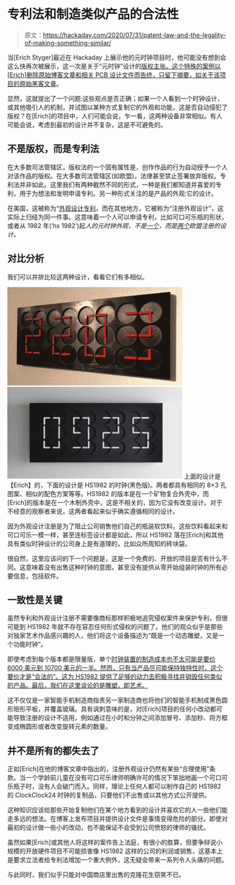 # 专利法和制造类似产品的合法性

> 原文：<https://hackaday.com/2020/07/31/patent-law-and-the-legality-of-making-something-similar/>

当[Erich Styger]最近在 Hackaday 上展示他的元时钟项目时，他可能没有想到会这么快再次被展示，这一次是关于“元时钟”设计的[版权主张。这个特殊的案例以[Erich]删除原始博客文章和相关 PCB 设计文件而告终，只留下摘要，如关于该项目的](https://mcuoneclipse.com/2020/02/24/copyright-law-for-makers-and-educators/)[原始黑客文章](https://hackaday.com/2020/01/01/building-a-giant-meta-clock-made-of-smaller-clocks/)。

显然，这就提出了一个问题:这些观点是否正确；如果一个人看到一个时钟设计，或其他吸引人的机制，并试图以某种方式复制它的外观和功能，这是否自动侵犯了版权？在[Erich]的项目中，人们可能会说，乍一看，这两种设备非常相似。有人可能会说，考虑到最初的设计并不复杂，这是不可避免的。

## 不是版权，而是专利法

在大多数司法管辖区，版权法的一个固有属性是，创作作品的行为自动授予一个人对该作品的版权。在大多数司法管辖区(如欧盟)，法律甚至禁止签署放弃版权。专利法并非如此。这里我们有两种截然不同的形式，一种是我们都知道并喜爱的专利，用于为想法和发明申请专利。另一种形式关注的是产品的外观:它的设计。

在美国，这被称为“[外观设计专利](https://en.wikipedia.org/wiki/Design_patent)，而在其他地方，它被称为“注册外观设计”，这实际上归结为同一件事。这意味着一个人可以申请专利，比如可口可乐瓶的形状，或者从 1982 年(‘hs 1982’)起*人的元时钟外观，不是[一个](https://euipo.europa.eu/eSearch/#details/designs/002385625-0002)，而是[两个](https://euipo.europa.eu/eSearch/#details/designs/002385625-0004)欧盟注册的设计。*

## 对比分析

我们可以并排比较这两种设计，看看它们有多相似。

[![](img/cb9f9c0c0aee8c208f0e0ec2c57c8f1a.png) ](https://hackaday.com/wp-content/uploads/2019/12/stepper-clock-Cropped-1.png) [![](img/eea23f2ffcab5b02d6cc77e36d52e188.png)](https://hackaday.com/wp-content/uploads/2020/07/ClockClock24_Black_Time_09.25_Product_photo3_540x.jpg) 上面的设计是【Erich】的，下面的设计是 HS1982 的时钟(黑色版)。两者都具有相同的 8×3 孔图案、相似的配色方案等等。HS1982 的版本是在一个矿物复合外壳中，而[Erich]的版本是在一个木制外壳中，这是不相关的，因为它没有改变设计。对于不经意的观察者来说，这两者看起来似乎确实遵循相同的设计。

因为外观设计注册是为了阻止公司销售他们自己的瓶装软饮料，这些饮料看起来和可口可乐一模一样，甚至连标签设计都是如此，所以 HS1982 落在[Erich]和其他具有类似时钟设计的公司身上是有道理的，比如众所周知的砖块袋。

很自然，这里应该问的下一个问题是，这是一个免费的、开放的项目是否有什么不同。这意味着没有出售这种时钟的意图，甚至没有提供从零开始组装时钟的所有必要信息，包括软件。

## 一致性是关键

虽然专利和外观设计注册不需要像商标那样积极地追究侵权案件来保护专利，但很可能到 HS1982 年就不存在容忍任何形式侵权的问题了。他们的观众似乎是那些对独家艺术作品感兴趣的人，他们将这个设备描述为“既是一个动态雕塑，又是一个功能时钟”。

即使考虑到每个版本都是限量版，单个[时钟装置的制造成本也不太可能是要价 6000 美元到 10700 美元的一半。然而，只有当产品尽可能保持独特性时，这个要价才是“合法的”。这为 HS1982 提供了足够的动力去积极寻找并销毁任何类似的产品。最后，我们在这里谈论的是雕塑，即艺术。](https://clockclock.com/)

这不仅仅是一家智能手机制造商指责另一家制造商也将他们的智能手机制成黑色圆形矩形平板，并覆盖玻璃。具有讽刺意味的是，对[Erich]项目的任何小改动都可能导致注册的设计不适用，例如通过在小时和分钟之间添加冒号、添加秒、将方框变成椭圆形或者改变旋转元素的数量。

## 并不是所有的都失去了

正如[Erich]在他的博客文章中指出的，注册外观设计仍然有某些“合理使用”条款。当一个学龄前儿童在没有可口可乐律师明确许可的情况下笨拙地画一个可口可乐瓶子时，没有人会破门而入。同样，理论上任何人都可以制作自己的 HS1982 的 ClockClock24 时钟的复制品，只要他们不出售或以其他方式公开提供。

这种知识应该给那些开始复制他们在某个地方看到的设计并喜欢它的人一些他们能走多远的想法。在博客上发布项目并提供设计文件是事情变得危险的部分。即使对最初的设计做一些小的改动，也不能保证不会受到公司愤怒的律师的骚扰。

虽然如果[Erich]或其他人将这样的案件告上法庭，有很小的胜算，但要争辩说小规模的开放硬件项目不可能损害像 HS1982 这样的公司的利润或销售，这基本上是要求立法者给专利法增加一个重大例外，这无疑会带来一系列令人头痛的问题。

与此同时，我们似乎只能对中国商店里出售的克隆花生窃笑不已。